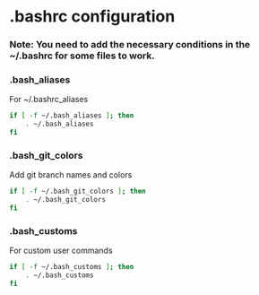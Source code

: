 # .bashrc configuration
### Note: You need to add the necessary conditions in the ~/.bashrc for some files to work.

### .bash_aliases
For ~/.bashrc_aliases
~~~bash
if [ -f ~/.bash_aliases ]; then
    . ~/.bash_aliases
fi
~~~

### .bash_git_colors
Add git branch names and colors
~~~bash
if [ -f ~/.bash_git_colors ]; then
    . ~/.bash_git_colors
fi
~~~

### .bash_customs
For custom user commands
~~~bash
if [ -f ~/.bash_customs ]; then
    . ~/.bash_customs
fi
~~~
